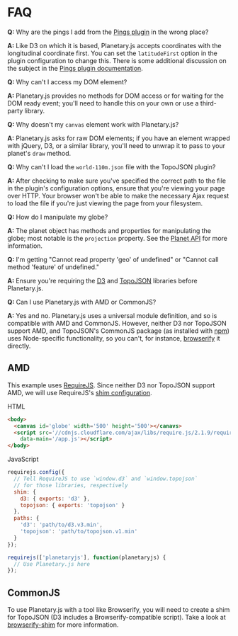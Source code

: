 FAQ
===

**Q:** Why are the pings I add from the [Pings plugin](/documentation/builtin_pings.html) in the wrong place?

**A:** Like D3 on which it is based, Planetary.js accepts coordinates with the longitudinal coordinate first. You can set the `latitudeFirst` option in the plugin configuration to change this. There is some additional discussion on the subject in the [Pings plugin documentation](/documentation/builtin_pings.html).

<div class="ui horizontal icon divider">
  <i class="globe icon"></i>
</div>

**Q:** Why can't I access my DOM element?

**A:** Planetary.js provides no methods for DOM access or for waiting for the DOM ready event; you'll need to handle this on your own or use a third-party library.

<div class="ui horizontal icon divider">
  <i class="globe icon"></i>
</div>

**Q:** Why doesn't my `canvas` element work with Planetary.js?

**A:** Planetary.js asks for raw DOM elements; if you have an element wrapped with jQuery, D3, or a similar library, you'll need to unwrap it to pass to your
planet's `draw` method.

<div class="ui horizontal icon divider">
  <i class="globe icon"></i>
</div>

**Q:** Why can't I load the `world-110m.json` file with the TopoJSON plugin?

**A:** After checking to make sure you've specified the correct path to the file in the plugin's configuration options, ensure that you're viewing your page over HTTP. Your browser won't be able to make the necessary Ajax request to load the file if you're just viewing the page from your filesystem.

<div class="ui horizontal icon divider">
  <i class="globe icon"></i>
</div>

**Q:** How do I manipulate my globe?

**A:** The planet object has methods and properties for manipulating the globe; most notable is the `projection` property. See the [Planet API](/documentation/planet.html) for more information.

<div class="ui horizontal icon divider">
  <i class="globe icon"></i>
</div>

**Q:** I'm getting "Cannot read property 'geo' of undefined" or "Cannot call method 'feature' of undefined."

**A:** Ensure you're requiring the [D3](http://d3js.org/) and [TopoJSON](https://github.com/mbostock/topojson) libraries before Planetary.js.

<div class="ui horizontal icon divider">
  <i class="globe icon"></i>
</div>

**Q:** Can I use Planetary.js with AMD or CommonJS?

**A:** Yes and no. Planetary.js uses a universal module definition, and so is compatible with AMD and CommonJS. However, neither D3 nor TopoJSON support AMD, and TopoJSON's CommonJS package (as installed with [npm](https://npmjs.org/)) uses Node-specific functionality, so you can't, for instance, [browserify](http://browserify.org/) it directly.

## AMD

This example uses [RequireJS](http://requirejs.org/). Since neither D3 nor TopoJSON support AMD, we will use RequireJS's [shim configuration](http://requirejs.org/docs/api.html#config-shim).

<div class='ui raised segment'>
<div class='ui blue ribbon label'>HTML</div>

```html
<body>
  <canvas id='globe' width='500' height='500'></canavs>
  <script src='//cdnjs.cloudflare.com/ajax/libs/require.js/2.1.9/require.min.js'
    data-main='/app.js'></script>
</body>
```

<div class='ui red ribbon label'>JavaScript</div>

```javascript
requirejs.config({
  // Tell RequireJS to use `window.d3` and `window.topojson`
  // for those libraries, respectively
  shim: {
    d3: { exports: 'd3' },
    topojson: { exports: 'topojson' }
  },
  paths: {
    'd3': 'path/to/d3.v3.min',
    'topojson': 'path/to/topojson.v1.min'
  }
});

requirejs(['planetaryjs'], function(planetaryjs) {
  // Use Planetary.js here
});

```
</div>

## CommonJS

To use Planetary.js with a tool like Browserify, you will need to create a shim for TopoJSON (D3 includes a Browserify-compatible script). Take a look at [browserify-shim](https://github.com/thlorenz/browserify-shim) for more information.
